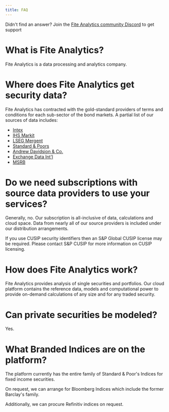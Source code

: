 ```yaml
---
title: FAQ
---
```


<Info>Didn't find an answer? Join the <a href="https://discord.gg/dc7ZKnUe"> Fite Analytics community Discord</a> 
to get support</Info>

# What is Fite Analytics?

Fite Analytics is a data processing and analytics company.

# Where does Fite Analytics get security data?

Fite Analytics has contracted with the gold-standard providers of terms and conditions for each sub-sector of 
the bond markets. A partial list of our sources of data includes:

- [Intex](https://intex.com)
- [IHS Markit](https://ihsmarkit.com)
- [LSEG Mergent](https://lseg)
- [Standard & Poors](https://standardandpoors)
- [Andrew Davidsion & Co.](https://adco.com)
- [Exchange Data Int'l](https://exchange-data.com)
- [MSRB](https://msrb.org)

# Do we need subscriptions with source data providers to use your services?

Generally, no. Our subscription is all-inclusive of data, calculations and cloud space. Data from nearly all of our 
source providers is included under our distribution arrangements.

If you use CUSIP security identifiers then an S&P Global CUSIP license may be required. Please contact 
S&P CUSIP for more information on CUSIP licensing.

# How does Fite Analytics work?

Fite Analytics provides analysis of single securities and portfolios. Our cloud platform contains the reference
data, models and computational power to provide on-demand calculations of any size and for any traded security.

# Can private securities be modeled?

Yes.

# What Branded Indices are on the platform?

The platform currently has the entire family of Standard & Poor's Indices for fixed income securities.

On request, we can arrange for Bloomberg Indices which include the former Barclay's family.

Additionally, we can procure Refinitiv indices on request.
